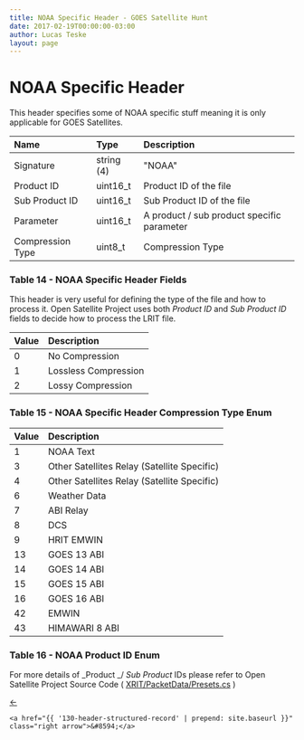 ```yaml
---
title: NOAA Specific Header - GOES Satellite Hunt
date: 2017-02-19T00:00:00-03:00
author: Lucas Teske
layout: page
---
```


# NOAA Specific Header

This header specifies some of NOAA specific stuff meaning it is only applicable for GOES Satellites.

| Name | Type | Description |
| :--- | :--- | :--- |
| Signature | string \(4\) | "NOAA" |
| Product ID | uint16\_t | Product ID of the file |
| Sub Product ID | uint16\_t | Sub Product ID of the file |
| Parameter | uint16\_t | A product / sub product specific parameter |
| Compression Type | uint8\_t | Compression Type |

### Table 14 - NOAA Specific Header Fields

This header is very useful for defining the type of the file and how to process it. Open Satellite Project uses both _Product ID_ and _Sub Product ID_ fields to decide how to process the LRIT file.

| Value | Description |
| :--- | :--- |
| 0 | No Compression |
| 1 | Lossless Compression |
| 2 | Lossy Compression |

### Table 15 - NOAA Specific Header Compression Type Enum

| Value | Description |
| :--- | :--- |
| 1 | NOAA Text |
| 3 | Other Satellites Relay \(Satellite Specific\) |
| 4 | Other Satellites Relay \(Satellite Specific\) |
| 6 | Weather Data |
| 7 | ABI Relay |
| 8 | DCS |
| 9 | HRIT EMWIN |
| 13 | GOES 13 ABI |
| 14 | GOES 14 ABI |
| 15 | GOES 15 ABI |
| 16 | GOES 16 ABI |
| 42 | EMWIN |
| 43 | HIMAWARI 8 ABI |

### Table 16 - NOAA Product ID Enum

For more details of _Product _/ _Sub Product_ IDs please refer to Open Satellite Project Source Code \( [XRIT/PacketData/Presets.cs](https://github.com/opensatelliteproject/goesdump/blob/70a99e3eb089fd2421133e05766c38541ab32fbf/XRIT/PacketData/Presets.cs) \)

<div class="pagination">
    <a href="{{ '128-segment-identification-header' | prepend: site.baseurl }}" class="left arrow">&#8592;</a>

    <a href="{{ '130-header-structured-record' | prepend: site.baseurl }}" class="right arrow">&#8594;</a>
</div>
